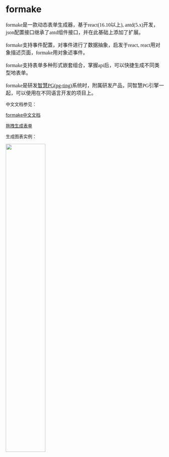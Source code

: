 # formake

<font size='3' face="宋体">
formake是一款动态表单生成器，基于react(16.10以上), antd(5.x)开发，json配置接口继承了antd组件接口，并在此基础上添加了扩展。

formake支持事件配置，对事件进行了数据抽象，启发于react, react用对象描述页面，formake用对象述事件。

formake支持表单多种形式嵌套组合，掌握api后，可以快捷生成不同类型地表单。

formake是研发<font color="#2a89d9">[智慧PG(pg-ting)](https://www.pgting.com)</font>系统时，附属研发产品，同智慧PG引擎一起，可以使用在不同语言开发的项目上。
</font>

中文文档参见：

<font color="#2a89d9">[formake中文文档](https://www.pgting.com/pg-doc/formake)</font>

<font color="#2a89d9">[拖拽生成表单](https://www.pgting.com/formDesign)</font>


生成图表实例：

<img src="https://s1.ax1x.com/2023/05/13/p961zwQ.png" width="50%" />





